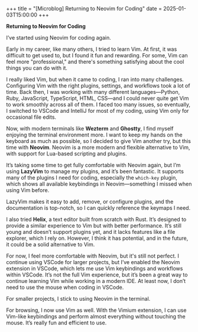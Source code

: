 +++
title = "[Microblog] Returning to Neovim for Coding"
date = 2025-01-03T15:00:00
+++

**Returning to Neovim for Coding**

I’ve started using Neovim for coding again.

Early in my career, like many others, I tried to learn Vim. At first, it was difficult to get used to, but I found it fun and rewarding. For some, Vim can feel more "professional," and there's something satisfying about the cool things you can do with it.

I really liked Vim, but when it came to coding, I ran into many challenges. Configuring Vim with the right plugins, settings, and workflows took a lot of time. Back then, I was working with many different languages—Python, Ruby, JavaScript, TypeScript, HTML, CSS—and I could never quite get Vim to work smoothly across all of them. I faced too many issues, so eventually, I switched to VSCode and IntelliJ for most of my coding, using Vim only for occasional file edits.

Now, with modern terminals like **Wezterm** and **Ghostty**, I find myself enjoying the terminal environment more. I want to keep my hands on the keyboard as much as possible, so I decided to give Vim another try, but this time with **Neovim**. Neovim is a more modern and flexible alternative to Vim, with support for Lua-based scripting and plugins.

It’s taking some time to get fully comfortable with Neovim again, but I’m using **LazyVim** to manage my plugins, and it’s been fantastic. It supports many of the plugins I need for coding, especially the `which-key` plugin, which shows all available keybindings in Neovim—something I missed when using Vim before.

LazyVim makes it easy to add, remove, or configure plugins, and the documentation is top-notch, so I can quickly reference the keymaps I need.

I also tried **Helix**, a text editor built from scratch with Rust. It’s designed to provide a similar experience to Vim but with better performance. It’s still young and doesn’t support plugins yet, and it lacks features like a file explorer, which I rely on. However, I think it has potential, and in the future, it could be a solid alternative to Vim.

For now, I feel more comfortable with Neovim, but it's still not perfect. I continue using VSCode for larger projects, but I’ve enabled the Neovim extension in VSCode, which lets me use Vim keybindings and workflows within VSCode. It’s not the full Vim experience, but it’s been a great way to continue learning Vim while working in a modern IDE. At least now, I don’t need to use the mouse when coding in VSCode.

For smaller projects, I stick to using Neovim in the terminal.

For browsing, I now use Vim as well. With the Vimium extension, I can use Vim-like keybindings and perform almost everything without touching the mouse. It’s really fun and efficient to use.
